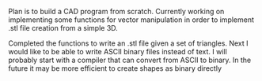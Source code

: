 Plan is to build a CAD program from scratch. Currently working on implementing some functions for 
vector manipulation in order to implement .stl file creation from a simple 3D.

Completed the functions to write an .stl file given a set of triangles. Next I would like to be able to write ASCII binary files instead of text. I will probably start with a compiler that can convert from ASCII to binary. In the future it may be more efficient to create shapes as binary directly
